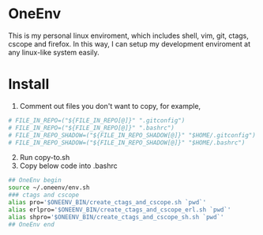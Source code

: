 # OneEnv
This is my personal linux enviroment, which includes shell, vim, git, ctags, cscope and firefox.
In this way, I can setup my development enviroment at any linux-like system easily.

# Install
1. Comment out files you don't want to copy, for example,
```bash
# FILE_IN_REPO=("${FILE_IN_REPO[@]}" ".gitconfig")
# FILE_IN_REPO=("${FILE_IN_REPO[@]}" ".bashrc")
# FILE_IN_REPO_SHADOW=("${FILE_IN_REPO_SHADOW[@]}" "$HOME/.gitconfig")
# FILE_IN_REPO_SHADOW=("${FILE_IN_REPO_SHADOW[@]}" "$HOME/.bashrc")
```
2. Run copy-to.sh
3. Copy below code into .bashrc
```bash
## OneEnv begin
source ~/.oneenv/env.sh
### ctags and cscope
alias pro='$ONEENV_BIN/create_ctags_and_cscope.sh `pwd`'
alias erlpro='$ONEENV_BIN/create_ctags_and_cscope_erl.sh `pwd`'
alias shpro='$ONEENV_BIN/create_ctags_and_cscope_sh.sh `pwd`'
## OneEnv end
```

